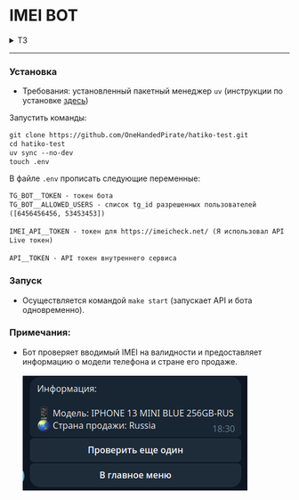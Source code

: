 # IMEI BOT
                                                      
<details>
<summary>ТЗ</summary>

1. **Общее описание**<br>
Необходимо разработать бэкенд-систему для проверки IMEI устройств, которая будет интегрирована с Telegram-ботом и предоставлять API для внешних запросов. В рамках тестового задания необходимо реализовать базовую работу с одним сервисом.
2. **Функционал**<br>

    2.1 Доступ

    - Белый список пользователей для Telegram:
    Реализовать белый список для доступа к функционалу бота.

    - Авторизация через API:
    Реализовать авторизацию по токену для доступа к API.

    2.2 Telegram-бот
    - Пользователь отправляет боту IMEI.

    - Бот должен:
        - Проверить IMEI на валидность.
        - Отправить в ответ информацию о IMEI.

    2.3 Запросы API (пример)<br>
    
       Запрос на получение списка услуг:
       Метод: POST /api/check-imei
       Параметры запроса:
       imei (строка, обязательный) — IMEI устройства.
       token (строка, обязательный) — токен авторизации.
    
       Ответ:
       JSON с информацией о IMEI.

3. Список сервисов
В рамках тестового задания достаточно реализовать работу с одним сервисом:
https://imeicheck.net/

Документация: https://imeicheck.net/promo-api

</details>

<hr>

### Установка

- Требования: установленный пакетный менеджер `uv` (инструкции по установке <a href="https://docs.astral.sh/uv/getting-started/installation/#uv">здесь</a>)

Запустить команды:

```
git clone https://github.com/OneHandedPirate/hatiko-test.git
cd hatiko-test
uv sync --no-dev
touch .env
```

В файле `.env` прописать следующие переменные:
```
TG_BOT__TOKEN - токен бота
TG_BOT__ALLOWED_USERS - список tg_id разрешенных пользователей ([6456456456, 53453453])

IMEI_API__TOKEN - токен для https://imeicheck.net/ (Я использовал API Live токен)

API__TOKEN - API токен внутреннего сервиса
```

### Запуск
- Осуществляется командой `make start` (запускает API и бота одновременно).


### Примечания:
- Бот проверяет вводимый IMEI на валидности и предоставляет информацию о модели телефона и стране его продаже.<br><br>
![1.png](images/1.png)
                                                
